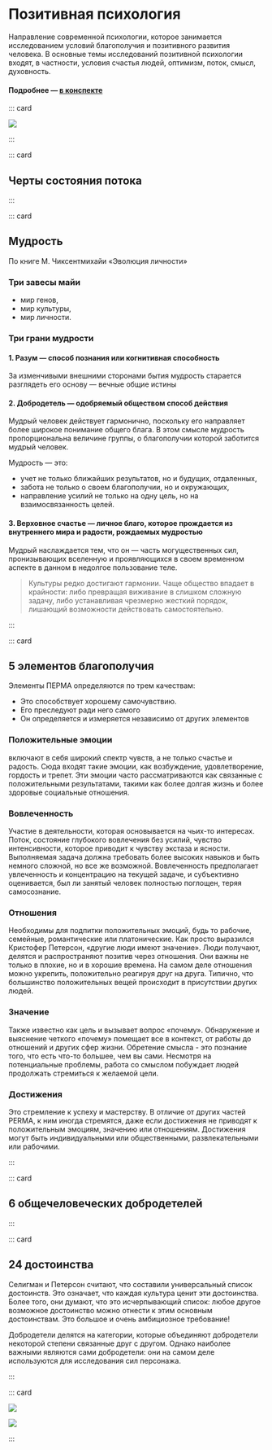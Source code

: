 
# Позитивная психология

 Направление современной психологии, которое занимается исследованием условий благополучия и позитивного развития человека. В основные темы исследований позитивной психологии входят, в частности, условия счастья людей, оптимизм, поток, смысл, духовность.

 #### Подробнее — [в конспекте](../../synopsis/positive/index.md)


::: card

![](./flow.jpg)

:::


::: card

## Черты состояния потока

<positive-flow />
:::


::: card

## Мудрость
По книге М. Чиксентмихайи «Эволюция личности»

### Три завесы майи
- мир генов,
- мир культуры,
- мир личности.

### Три грани мудрости

#### 1. Разум — способ познания или когнитивная способность 
За изменчивыми внешними сторонами бытия мудрость старается разглядеть его основу — вечные общие истины

#### 2. Добродетель — одобряемый обществом способ действия
Мудрый человек действует гармонично, поскольку его направляет более широкое понимание общего блага. В этом смысле мудрость пропорциональна величине группы, о благополучии которой заботится мудрый человек. 

Мудрость — это:
- учет не только ближайших результатов, но и будущих, отдаленных,
- забота не только о своем благополучии, но и окружающих,
- направление усилий не только на одну цель, но на взаимосвязанность целей.

#### 3. Верховное счастье — личное благо, которое прождается из внутреннего мира и радости, рождаемых мудростью

Мудрый наслаждается тем, что он — часть могущественных сил, пронизывающих вселенную и проявляющихся в своем временном аспекте в данном в недолгое пользование теле.

>Культуры редко достигают гармонии. Чаще общество впадает в крайности: либо превращая виживание в слишком сложную задачу, либо устанавливая чрезмерно жесткий порядок, лишающий возможности действовать самостоятельно.

:::



::: card

## 5 элементов благополучия

Элементы ПЕРМА определяются по трем качествам:
 - Это способствует хорошему самочувствию.
 - Его преследуют ради него самого
 - Он определяется и измеряется независимо от других элементов

### Положительные эмоции

включают в себя широкий спектр чувств, а не только счастье и радость. Сюда входят такие эмоции, как возбуждение, удовлетворение, гордость и трепет. Эти эмоции часто рассматриваются как связанные с положительными результатами, такими как более долгая жизнь и более здоровые социальные отношения. 

### Вовлеченность
Участие в деятельности, которая основывается на чьих-то интересах. Поток, состояние глубокого вовлечения без усилий, чувство интенсивности, которое приводит к чувству экстаза и ясности. Выполняемая задача должна требовать более высоких навыков и быть немного сложной, но все же возможной. Вовлеченность предполагает увлеченность и концентрацию на текущей задаче, и субъективно оценивается, был ли занятый человек полностью поглощен, теряя самосознание. 

### Отношения
Необходимы для подпитки положительных эмоций, будь то рабочие, семейные, романтические или платонические. Как просто выразился Кристофер Петерсон, «другие люди имеют значение». Люди получают, делятся и распространяют позитив через отношения. Они важны не только в плохие, но и в хорошие времена. На самом деле отношения можно укрепить, положительно реагируя друг на друга. Типично, что большинство положительных вещей происходит в присутствии других людей. 

### Значение
Также известно как цель и вызывает вопрос «почему». Обнаружение и выяснение четкого «почему» помещает все в контекст, от работы до отношений и других сфер жизни. Обретение смысла - это познание того, что есть что-то большее, чем вы сами. Несмотря на потенциальные проблемы, работа со смыслом побуждает людей продолжать стремиться к желаемой цели. 

### Достижения
Это стремление к успеху и мастерству. В отличие от других частей PERMA, к ним иногда стремятся, даже если достижения не приводят к положительным эмоциям, значению или отношениям. Достижения могут быть индивидуальными или общественными, развлекательными или рабочими. 



:::


::: card

## 6 общечеловеческих добродетелей

<positive-values />
:::

::: card

## 24 достоинства

Селигман и Петерсон считают, что составили универсальный список достоинств. Это означает, что каждая культура ценит эти достоинства. Более того, они думают, что это исчерпывающий список: любое другое возможное достоинство можно отнести к этим основным достоинствам. Это большое и очень амбициозное требование!

Добродетели делятся на категории, которые объединяют добродетели некоторой степени связанные друг с другом. Однако наиболее важными являются сами добродетели: они на самом деле используются для исследования сил персонажа.

<positive-virtues />

:::

::: card

![](./eng.png)

![](./original.webp)

:::

